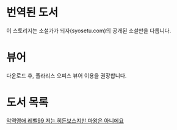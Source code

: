 # 번역된 도서
이 스토리지는 소설가가 되자(syosetu.com)의 공개된 소설만을 다룹니다.

# 뷰어
다운로드 후, 폴라리스 오피스 뷰어 이용을 권장합니다.

# 도서 목록
[악역영애 레벨99 저는 히든보스지만 마왕은 아니에요](/악역%20영애%20레벨%2099/README.md)

